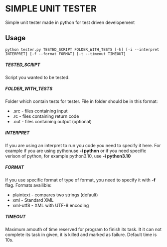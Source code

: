 # SIMPLE UNIT TESTER
Simple unit tester made in python for test driven developement

## Usage
```
python tester.py TESTED_SCRIPT FOLDER_WITH_TESTS [-h] [-i --interpret INTERPRET] [-f --format FORMAT] [-t --timeout TIMEOUT]
```

##### TESTED_SCRIPT
Script you wanted to be tested.

##### FOLDER_WITH_TESTS
Folder which contain tests for tester.
File in folder should be in this format:
- .src - files containing input
- .rc - files containing return code
- .out - files containing output (optional)

##### INTERPRET
If you are using an interpret to run you code you need to specify it here. For example if you are using pythonuse **-i python** or if you need specific verison of python, for example python3.10, use **-i python3.10**

##### FORMAT
If you use specific format of type of format, you need to specify it with **-f** flag.
Formats availible:
- plaintext - compares two strings (default)
- xml - Standard XML
- xml-utf8 - XML with UTF-8 encoding

##### TIMEOUT
Maximum amouth of time reserved for program to finish its task. It it can not complete its task in given, it is killed and marked as failure. Default time is 10s.
